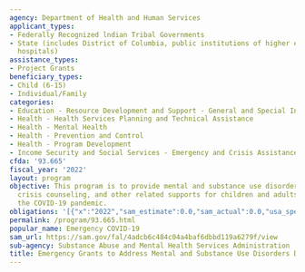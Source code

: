 ```yaml
---
agency: Department of Health and Human Services
applicant_types:
- Federally Recognized lndian Tribal Governments
- State (includes District of Columbia, public institutions of higher education and
  hospitals)
assistance_types:
- Project Grants
beneficiary_types:
- Child (6-15)
- Individual/Family
categories:
- Education - Resource Development and Support - General and Special Interest Organizations
- Health - Health Services Planning and Technical Assistance
- Health - Mental Health
- Health - Prevention and Control
- Health - Program Development
- Income Security and Social Services - Emergency and Crisis Assistance
cfda: '93.665'
fiscal_year: '2022'
layout: program
objective: This program is to provide mental and substance use disorder treatment,
  crisis counseling, and other related supports for children and adults impacted by
  the COVID-19 pandemic.
obligations: '[{"x":"2022","sam_estimate":0.0,"sam_actual":0.0,"usa_spending_actual":-2097197.88},{"x":"2023","sam_estimate":0.0,"sam_actual":0.0,"usa_spending_actual":-9503341.66},{"x":"2024","sam_estimate":0.0,"sam_actual":0.0,"usa_spending_actual":0.0}]'
permalink: /program/93.665.html
popular_name: Emergency COVID-19
sam_url: https://sam.gov/fal/4adcb6c484c04a4baf6dbbd119a6279f/view
sub-agency: Substance Abuse and Mental Health Services Administration
title: Emergency Grants to Address Mental and Substance Use Disorders During COVID-19
---
```

